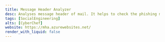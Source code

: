 ```yaml
---
title: Message Header Analyzer
desc: Analyses message header of mail. It helps to check the phishing mails.
tags: [SocialEngineering]
alts: [CyberChef]
website: https://mha.azurewebsites.net/
render_with_liquid: false
---
```

